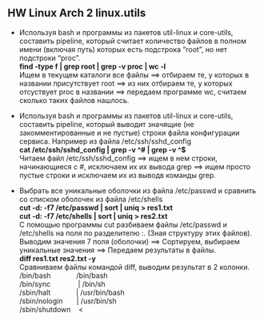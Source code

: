 ## HW Linux Arch 2 linux.utils
* Используя bash и программы из пакетов util-linux и core-utils, составить pipeline, который считает количество файлов в полном имени (включая путь) которых есть подстрока “root”, но нет подстроки “proc”.  
 **find  -type f | grep root | grep -v proc | wc -l**  
 Ищем в текущем каталоги все файлы ==> отбираем те, у которых в названии присутствует root ==> из них отбираем те, у которых отсуствует proc в названии ==> передаем программе wc, считаем сколько таких файлов нашлось.  
   
* Используя bash и программы из пакетов util-linux и core-utils, составить pipeline, который выводит значящие (не закомментированные и не пустые) строки файла конфигурации сервиса. Например из файла /etc/ssh/sshd_config  
 **cat /etc/ssh/sshd_config | grep -v ^# | grep -v ^$**  
 Читаем файл /etc/ssh/sshd_config ==> ищем в нем строки, начинающиеся с #, исключаем их их вывода grep ==> ищем просто пустые строки и исключаем их из выводв команды grep.  
   
* Выбрать все уникальные оболочки из файла /etc/passwd и сравнить со списком оболочек из файла /etc/shells  
**cut -d: -f7 /etc/passwd | sort | uniq  > res1.txt**  
**cut -d: -f7 /etc/shells | sort | uniq > res2.txt**  
С помощью программы cut разбиваем файлы /etc/passwd и /etc/shells на поля по разделителю :. (Зная структуру этих файлов). Выводим значения 7 поля (оболочки) ==> Сортируем, выбираем уникальные значения ==> Передаем результаты в файлы.  
**diff res1.txt res2.txt -y**  
Сравниваем файлы командой diff, выводим результат в 2 колонки.  
/bin/bash &nbsp; &nbsp; &nbsp; &nbsp; &nbsp; &nbsp; /bin/bash  
/bin/sync &nbsp; &nbsp; &nbsp; &nbsp; &nbsp; &nbsp; &nbsp;| /bin/sh  
/sbin/halt &nbsp; &nbsp; &nbsp; &nbsp; &nbsp; &nbsp; | /usr/bin/bash  
/sbin/nologin &nbsp; &nbsp; &nbsp; | /usr/bin/sh  
/sbin/shutdown &nbsp; &nbsp;<  





   

